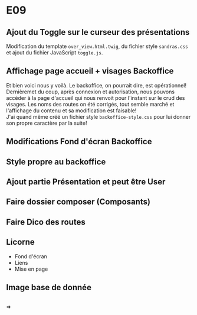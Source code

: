 # E09

## Ajout du Toggle sur le curseur des présentations

Modification du template ```over_view.html.twig```, du fichier style ```sandras.css``` et ajout du fichier JavaScript ```toggle.js```.

## Affichage page accueil + visages Backoffice

Et bien voici nous y voilà. Le backoffice, on pourrait dire, est opérationnel!  
Dernièremet du coup, après connexion et autorisation, nous pouvons accéder à la page d'accueil qui nous renvoit pour l'instant sur le crud des visages. Les noms des routes on été corrigés, tout semble marché et l'affichage du contenu et sa modification est faisable!  
J'ai quand même créé un fichier style ```backoffice-style.css``` pour lui donner son propre caractère par la suite!  

## Modifications Fond d'écran Backoffice

## Style propre au backoffice

## Ajout partie Présentation et peut être User

## Faire dossier composer (Composants)

## Faire Dico des routes

## Licorne

* Fond d'écran
* Liens
* Mise en page

## Image base de donnée

```bash

```

=>

```bash

```
